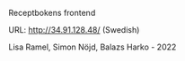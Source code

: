 Receptbokens frontend

URL: http://34.91.128.48/ (Swedish)


Lisa Ramel, Simon Nöjd, Balazs Harko - 2022
